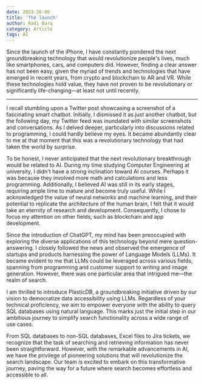 ```yaml
---
date: 2023-26-06
title: 'The launch'
author: Radi Barq
category: Article
tags: AI
---
```


Since the launch of the iPhone, I have constantly pondered the next groundbreaking technology that would revolutionize people's lives, much like smartphones, cars, and computers did. However, finding a clear answer has not been easy, given the myriad of trends and technologies that have emerged in recent years, from crypto and blockchain to AR and VR. While these technologies hold value, they have not proven to be revolutionary or significantly life-changing—at least not until recently.

---

I recall stumbling upon a Twitter post showcasing a screenshot of a fascinating smart chatbot. Initially, I dismissed it as just another chatbot, but the following day, my Twitter feed was inundated with similar screenshots and conversations. As I delved deeper, particularly into discussions related to programming, I could hardly believe my eyes. It became abundantly clear to me at that moment that this was a revolutionary technology that had taken the world by surprise.

To be honest, I never anticipated that the next revolutionary breakthrough would be related to AI. During my time studying Computer Engineering at university, I didn't have a strong inclination toward AI courses. Perhaps it was because they involved more math and calculations and less programming. Additionally, I believed AI was still in its early stages, requiring ample time to mature and become truly useful. While I acknowledged the value of neural networks and machine learning, and their potential to replicate the architecture of the human brain, I felt that it would take an eternity of research and development. Consequently, I chose to focus my attention on other fields, such as blockchain and app development.

Since the introduction of ChatGPT, my mind has been preoccupied with exploring the diverse applications of this technology beyond mere question-answering. I closely followed the news and observed the emergence of startups and products harnessing the power of Language Models (LLMs). It became evident to me that LLMs could be leveraged across various fields, spanning from programming and customer support to writing and image generation. However, there was one particular area that intrigued me—the realm of search.

I am thrilled to introduce PlasticDB, a groundbreaking initiative driven by our vision to democratize data accessibility using LLMs. Regardless of your technical proficiency, we aim to empower everyone with the ability to query SQL databases using natural language. This marks just the initial step in our ambitious journey to simplify search functionality across a wide range of use cases.

From SQL databases to non-SQL databases, Excel files to Jira tickets, we recognize that the task of searching and retrieving information has never been straightforward. However, with the remarkable advancements in AI, we have the privilege of pioneering solutions that will revolutionize the search landscape. Our team is excited to embark on this transformative journey, paving the way for a future where search becomes effortless and accessible to all.